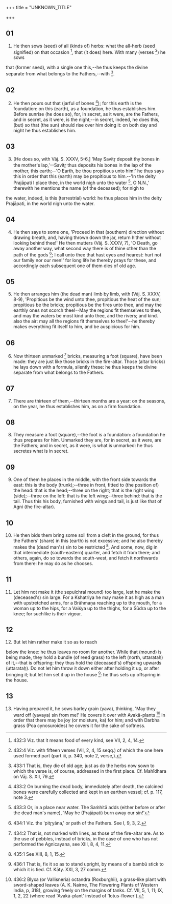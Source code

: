 +++
title = "UNKNOWN_TITLE"

+++


## 01
1. He then sows (seed) of all (kinds of) herbs: what the all-herb (seed signified) on that occasion [^egg_1147], that (it does) here. With many (verses [^egg_1148]) he sows

[^egg_1147]: 432:3 Viz. that it means food of every kind, see VII, 2, 4, 14.

[^egg_1148]: 432:4 Viz. with fifteen verses (VII, 2, 4, 15 seqq.) of which the one here used formed part (part iii, p. 340, note 2, verse,).

that (former seed), with a single one this,--he thus keeps the divine separate from what belongs to the Fathers,--with [^egg_1149].

[^egg_1149]: 433:1 That is, they die of old age; just as do the herbs now sown to which the verse is, of course, addressed in the first place. Cf. Mahīdhara on Vāj. S. XII, 79.

## 02
2. He then pours out that (jarful of bones [^egg_1150]); for this earth is the foundation: on this (earth), as a foundation, he thus establishes him. Before sunrise (he does so), for, in secret, as it were, are the Fathers, and in secret, as it were, is the night;--in secret, indeed, he does this, (but) so that (the sun) should rise over him doing it: on both day and night he thus establishes him.

[^egg_1150]: 433:2 On burning the dead body, immediately after death, the calcined bones were carefully collected and kept in an earthen vessel; cf. p. 117, note 3.

## 03
3. [He does so, with Vāj. S. XXXV, 5-6,] 'May Savitr̥ deposit thy bones in the mother's lap,'--Savitr̥ thus deposits his bones in the lap of the mother, this earth;--'O Earth, be thou propitious unto him!' he thus says this in order that this (earth) may be propitious to him.--'In the deity Prajāpati I place thee, in the world nigh unto the water [^egg_1151], O N.N.,' therewith he mentions the name (of the deceased); for nigh to

[^egg_1151]: 433:3 Or, in a place near water. The Saṁhitā adds (either before or after the dead man's name), 'May he (Prajāpati) burn away our sin!'

the water, indeed, is this (terrestrial) world: he thus places him in the deity Prajāpati, in the world nigh unto the water.

## 04
4. He then says to some one, 'Proceed in that (southern) direction without drawing breath, and, having thrown down the jar, return hither without looking behind thee!' He then mutters (Vāj. S. XXXV, 7), 'O Death, go away another way, what second way there is of thine other than the path of the gods [^egg_1152]; I call unto thee that hast eyes and hearest: hurt not our family nor our men!' for long life he thereby prays for these, and accordingly each subsequent one of them dies of old age.

[^egg_1152]: 434:1 Viz. the 'pitr̥yāna,' or path of the Fathers. See I, 9, 3, 2.

## 05
5. He then arranges him (the dead man) limb by limb, with (Vāj. S. XXXV, 8-9), 'Propitious be the wind unto thee, propitious the heat of the sun; propitious be the bricks; propitious be the fires unto thee, and may the earthly ones not scorch thee!--May the regions fit themselves to thee, and may the waters be most kind unto thee, and the rivers; and kind. also the air: may all the regions fit themselves to thee!'--he thereby makes everything fit itself to him, and be auspicious for him.

## 06
6. Now thirteen unmarked [^egg_1153] bricks, measuring a foot (square), have been made: they are just like those bricks in the fire-altar. Those (altar bricks) he lays down with a formula, silently these: he thus keeps the divine separate from what belongs to the Fathers.

[^egg_1153]: 434:2 That is, not marked with lines, as those of the fire-altar are. As to the use of pebbles, instead of bricks, in the case of one who has not performed the Agnicayana, see XIII, 8, 4, 11.

## 07
7. There are thirteen of them,--thirteen months are a year: on the seasons, on the year, he thus establishes him, as on a firm foundation.

## 08
8. They measure a foot (square),--the foot is a foundation: a foundation he thus prepares for him. Unmarked they are, for in secret, as it were, are the Fathers; and in secret, as it were, is what is unmarked: he thus secretes what is in secret.

## 09
9. One of them he places in the middle, with the front side towards the east: this is the body (trunk);--three in front, fitted to (the position of) the head: that is the head;--three on the right; that is the right wing (side);--three on the left: that is the left wing;--three behind: that is the tail. Thus this his body, furnished with wings and tail, is just like that of Agni (the fire-altar).

## 10
10. He then bids them bring some soil from a cleft in the ground, for thus the Fathers’ (share) in this (earth) is not excessive; and he also thereby makes the (dead man's) sin to be restricted [^egg_1154]. And some, now, dig in that intermediate (south-eastern) quarter, and fetch it from there; and others, again, do so towards the south-west, and fetch it northwards from there: he may do as he chooses.

[^egg_1154]: 435:1 See XIII, 8, 1, 15.

## 11
11. Let him not make it (the sepulchral mound) too large, lest he make the (deceased's) sin large. For a Kshatriya he may make it as high as a man with upstretched arms, for a Brāhmaṇa reaching up to the mouth, for a woman up to the hips, for a Vaiśya up to the thighs, for a Śūdra up to the knee; for suchlike is their vigour.

## 12
12. But let him rather make it so as to reach

below the knee: he thus leaves no room for another. While that (mound) is being made, they hold a bundle (of reed grass) to the left (north, uttarataḥ) of it,--that is offspring: they thus hold the (deceased's) offspring upwards (uttarataḥ). Do not let him throw it down either after holding it up, or after bringing it; but let him set it up in the house [^egg_1155]: he thus sets up offspring in the house.

[^egg_1155]: 436:1 That is, fix it so as to stand upright, by means of a bambū stick to which it is tied. Cf. Kāty. XXI, 3, 27 comm.

## 13
13. Having prepared it, he sows barley grain (yava), thinking, 'May they ward off (yavaya) sin from me!' He covers it over with Avakā-plants [^egg_1156] in order that there may be joy (or moisture, ka) for him; and with Darbha grass (Poa cynosuroides) he covers it for the sake of softness.

[^egg_1156]: 436:2 Blyxa (or Vallisneria) octandra (Roxburghii), a grass-like plant with sword-shaped leaves (A. K. Nairne, The Flowering Plants of Western India, p, 318), growing freely on the margins of tanks. Cf. VII, 5, 1, 11; IX, 1, 2, 22 (where read 'Avakā-plant' instead of 'lotus-flower').

